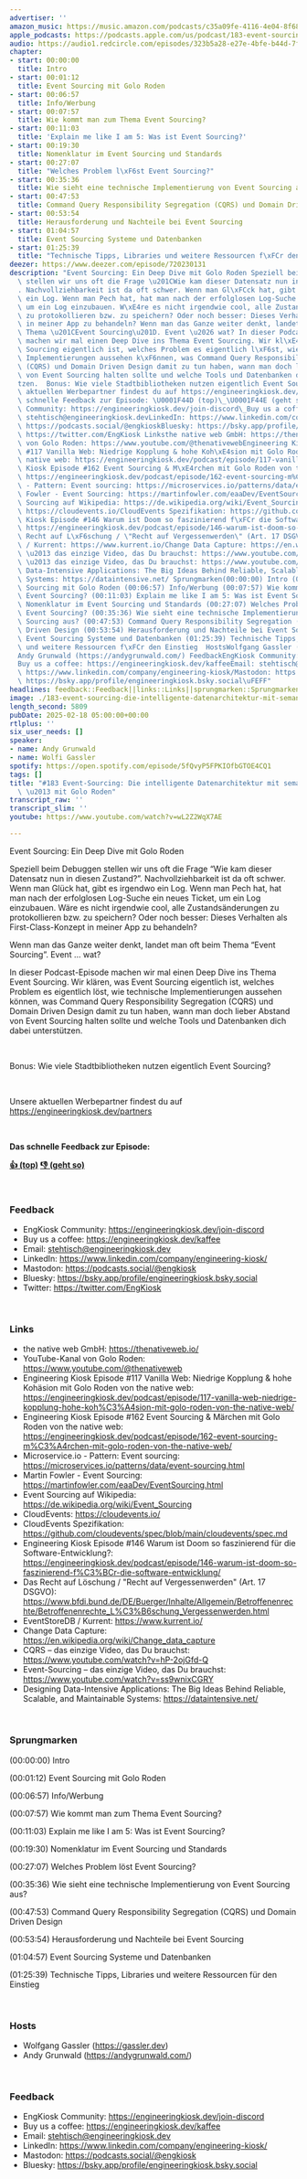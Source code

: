 ```yaml
---
advertiser: ''
amazon_music: https://music.amazon.com/podcasts/c35a09fe-4116-4e04-8f68-77d61b112e46/episodes/c2934a7a-8cc7-41a5-b3d3-3c09d8e7ee89/engineering-kiosk-183-event-sourcing-die-intelligente-datenarchitektur-mit-semantischer-historie-%E2%80%93-mit-golo-roden
apple_podcasts: https://podcasts.apple.com/us/podcast/183-event-sourcing-die-intelligente-datenarchitektur/id1603082924?i=1000693288303&uo=4
audio: https://audio1.redcircle.com/episodes/323b5a28-e27e-4bfe-b44d-7f32011a50e2/stream.mp3
chapter:
- start: 00:00:00
  title: Intro
- start: 00:01:12
  title: Event Sourcing mit Golo Roden
- start: 00:06:57
  title: Info/Werbung
- start: 00:07:57
  title: Wie kommt man zum Thema Event Sourcing?
- start: 00:11:03
  title: 'Explain me like I am 5: Was ist Event Sourcing?'
- start: 00:19:30
  title: Nomenklatur im Event Sourcing und Standards
- start: 00:27:07
  title: "Welches Problem l\xF6st Event Sourcing?"
- start: 00:35:36
  title: Wie sieht eine technische Implementierung von Event Sourcing aus?
- start: 00:47:53
  title: Command Query Responsibility Segregation (CQRS) und Domain Driven Design
- start: 00:53:54
  title: Herausforderung und Nachteile bei Event Sourcing
- start: 01:04:57
  title: Event Sourcing Systeme und Datenbanken
- start: 01:25:39
  title: "Technische Tipps, Libraries und weitere Ressourcen f\xFCr den Einstieg"
deezer: https://www.deezer.com/episode/720230131
description: "Event Sourcing: Ein Deep Dive mit Golo Roden Speziell beim Debuggen\
  \ stellen wir uns oft die Frage \u201CWie kam dieser Datensatz nun in diesen Zustand?\u201D\
  . Nachvollziehbarkeit ist da oft schwer. Wenn man Gl\xFCck hat, gibt es irgendwo\
  \ ein Log. Wenn man Pech hat, hat man nach der erfolglosen Log-Suche ein neues Ticket,\
  \ um ein Log einzubauen. W\xE4re es nicht irgendwie cool, alle Zustands\xE4nderungen\
  \ zu protokollieren bzw. zu speichern? Oder noch besser: Dieses Verhalten als First-Class-Konzept\
  \ in meiner App zu behandeln? Wenn man das Ganze weiter denkt, landet man oft beim\
  \ Thema \u201CEvent Sourcing\u201D. Event \u2026 wat? In dieser Podcast-Episode\
  \ machen wir mal einen Deep Dive ins Thema Event Sourcing. Wir kl\xE4ren, was Event\
  \ Sourcing eigentlich ist, welches Problem es eigentlich l\xF6st, wie technische\
  \ Implementierungen aussehen k\xF6nnen, was Command Query Responsibility Segregation\
  \ (CQRS) und Domain Driven Design damit zu tun haben, wann man doch lieber Abstand\
  \ von Event Sourcing halten sollte und welche Tools und Datenbanken dich dabei unterst\xFC\
  tzen.  Bonus: Wie viele Stadtbibliotheken nutzen eigentlich Event Sourcing?  Unsere\
  \ aktuellen Werbepartner findest du auf https://engineeringkiosk.dev/partners  Das\
  \ schnelle Feedback zur Episode: \U0001F44D (top)\_\U0001F44E (geht so)  FeedbackEngKiosk\
  \ Community: https://engineeringkiosk.dev/join-discord\_Buy us a coffee: https://engineeringkiosk.dev/kaffeeEmail:\
  \ stehtisch@engineeringkiosk.devLinkedIn: https://www.linkedin.com/company/engineering-kiosk/Mastodon:\
  \ https://podcasts.social/@engkioskBluesky: https://bsky.app/profile/engineeringkiosk.bsky.socialTwitter:\
  \ https://twitter.com/EngKiosk Linksthe native web GmbH: https://thenativeweb.io/YouTube-Kanal\
  \ von Golo Roden: https://www.youtube.com/@thenativewebEngineering Kiosk Episode\
  \ #117 Vanilla Web: Niedrige Kopplung & hohe Koh\xE4sion mit Golo Roden von the\
  \ native web: https://engineeringkiosk.dev/podcast/episode/117-vanilla-web-niedrige-kopplung-hohe-koh%C3%A4sion-mit-golo-roden-von-the-native-web/Engineering\
  \ Kiosk Episode #162 Event Sourcing & M\xE4rchen mit Golo Roden von the native web:\
  \ https://engineeringkiosk.dev/podcast/episode/162-event-sourcing-m%C3%A4rchen-mit-golo-roden-von-the-native-web/Microservice.io\
  \ - Pattern: Event sourcing: https://microservices.io/patterns/data/event-sourcing.htmlMartin\
  \ Fowler - Event Sourcing: https://martinfowler.com/eaaDev/EventSourcing.htmlEvent\
  \ Sourcing auf Wikipedia: https://de.wikipedia.org/wiki/Event_SourcingCloudEvents:\
  \ https://cloudevents.io/CloudEvents Spezifikation: https://github.com/cloudevents/spec/blob/main/cloudevents/spec.mdEngineering\
  \ Kiosk Episode #146 Warum ist Doom so faszinierend f\xFCr die Software-Entwicklung?:\
  \ https://engineeringkiosk.dev/podcast/episode/146-warum-ist-doom-so-faszinierend-f%C3%BCr-die-software-entwicklung/Das\
  \ Recht auf L\xF6schung / \"Recht auf Vergessenwerden\" (Art. 17 DSGVO): https://www.bfdi.bund.de/DE/Buerger/Inhalte/Allgemein/Betroffenenrechte/Betroffenenrechte_L%C3%B6schung_Vergessenwerden.htmlEventStoreDB\
  \ / Kurrent: https://www.kurrent.io/Change Data Capture: https://en.wikipedia.org/wiki/Change_data_captureCQRS\
  \ \u2013 das einzige Video, das Du brauchst: https://www.youtube.com/watch?v=hP-2ojGfd-QEvent-Sourcing\
  \ \u2013 das einzige Video, das Du brauchst: https://www.youtube.com/watch?v=ss9wnixCGRYDesigning\
  \ Data-Intensive Applications: The Big Ideas Behind Reliable, Scalable, and Maintainable\
  \ Systems: https://dataintensive.net/ Sprungmarken(00:00:00) Intro (00:01:12) Event\
  \ Sourcing mit Golo Roden (00:06:57) Info/Werbung (00:07:57) Wie kommt man zum Thema\
  \ Event Sourcing? (00:11:03) Explain me like I am 5: Was ist Event Sourcing? (00:19:30)\
  \ Nomenklatur im Event Sourcing und Standards (00:27:07) Welches Problem l\xF6st\
  \ Event Sourcing? (00:35:36) Wie sieht eine technische Implementierung von Event\
  \ Sourcing aus? (00:47:53) Command Query Responsibility Segregation (CQRS) und Domain\
  \ Driven Design (00:53:54) Herausforderung und Nachteile bei Event Sourcing (01:04:57)\
  \ Event Sourcing Systeme und Datenbanken (01:25:39) Technische Tipps, Libraries\
  \ und weitere Ressourcen f\xFCr den Einstieg  HostsWolfgang Gassler (https://gassler.dev)\_\
  Andy Grunwald (https://andygrunwald.com/) FeedbackEngKiosk Community: https://engineeringkiosk.dev/join-discord\_\
  Buy us a coffee: https://engineeringkiosk.dev/kaffeeEmail: stehtisch@engineeringkiosk.devLinkedIn:\
  \ https://www.linkedin.com/company/engineering-kiosk/Mastodon: https://podcasts.social/@engkioskBluesky:\
  \ https://bsky.app/profile/engineeringkiosk.bsky.social\uFEFF"
headlines: feedback::Feedback||links::Links||sprungmarken::Sprungmarken||hosts::Hosts
image: ./183-event-sourcing-die-intelligente-datenarchitektur-mit-semantischer-historie-mit-golo-roden.jpg
length_second: 5809
pubDate: 2025-02-18 05:00:00+00:00
rtlplus: ''
six_user_needs: []
speaker:
- name: Andy Grunwald
- name: Wolfi Gassler
spotify: https://open.spotify.com/episode/5fQvyP5FPKIOfbGTOE4CQ1
tags: []
title: "#183 Event-Sourcing: Die intelligente Datenarchitektur mit semantischer Historie\
  \ \u2013 mit Golo Roden"
transcript_raw: ''
transcript_slim: ''
youtube: https://www.youtube.com/watch?v=wL2Z2WqX7AE

---
```

<p>Event Sourcing: Ein Deep Dive mit Golo Roden</p><p>Speziell beim Debuggen stellen wir uns oft die Frage “Wie kam dieser Datensatz nun in diesen Zustand?”. Nachvollziehbarkeit ist da oft schwer. Wenn man Glück hat, gibt es irgendwo ein Log. Wenn man Pech hat, hat man nach der erfolglosen Log-Suche ein neues Ticket, um ein Log einzubauen. Wäre es nicht irgendwie cool, alle Zustandsänderungen zu protokollieren bzw. zu speichern? Oder noch besser: Dieses Verhalten als First-Class-Konzept in meiner App zu behandeln?</p><p>Wenn man das Ganze weiter denkt, landet man oft beim Thema “Event Sourcing”. Event … wat?</p><p>In dieser Podcast-Episode machen wir mal einen Deep Dive ins Thema Event Sourcing. Wir klären, was Event Sourcing eigentlich ist, welches Problem es eigentlich löst, wie technische Implementierungen aussehen können, was Command Query Responsibility Segregation (CQRS) und Domain Driven Design damit zu tun haben, wann man doch lieber Abstand von Event Sourcing halten sollte und welche Tools und Datenbanken dich dabei unterstützen.</p><p><br></p><p>Bonus: Wie viele Stadtbibliotheken nutzen eigentlich Event Sourcing?</p><p><br></p><p>Unsere aktuellen Werbepartner findest du auf <a href="https://engineeringkiosk.dev/partners">https://engineeringkiosk.dev/partners</a></p><p><br></p><p><strong>Das schnelle Feedback zur Episode:</strong></p><p><a href="https://api.openpodcast.dev/feedback/183/upvote" rel="nofollow"><strong>👍 (top)</strong></a><strong> </strong><a href="https://api.openpodcast.dev/feedback/183/downvote" rel="nofollow"><strong>👎 (geht so)</strong></a></p><p><br></p><h3 id="feedback">Feedback</h3><ul><li>EngKiosk Community: <a href="https://engineeringkiosk.dev/join-discord">https://engineeringkiosk.dev/join-discord</a> </li><li>Buy us a coffee: <a href="https://engineeringkiosk.dev/kaffee">https://engineeringkiosk.dev/kaffee</a></li><li>Email: <a href="mailto:stehtisch@engineeringkiosk.dev" rel="nofollow">stehtisch@engineeringkiosk.dev</a></li><li>LinkedIn: <a href="https://www.linkedin.com/company/engineering-kiosk/" rel="nofollow">https://www.linkedin.com/company/engineering-kiosk/</a></li><li>Mastodon: <a href="https://podcasts.social/@engkiosk" rel="nofollow">https://podcasts.social/@engkiosk</a></li><li>Bluesky: <a href="https://bsky.app/profile/engineeringkiosk.bsky.social" rel="nofollow">https://bsky.app/profile/engineeringkiosk.bsky.social</a></li><li>Twitter: <a href="https://twitter.com/EngKiosk" rel="nofollow">https://twitter.com/EngKiosk</a></li></ul><p><br></p><h3 id="links">Links</h3><ul><li>the native web GmbH: <a href="https://thenativeweb.io/" rel="nofollow">https://thenativeweb.io/</a></li><li>YouTube-Kanal von Golo Roden: <a href="https://www.youtube.com/@thenativeweb" rel="nofollow">https://www.youtube.com/@thenativeweb</a></li><li>Engineering Kiosk Episode #117 Vanilla Web: Niedrige Kopplung &amp; hohe Kohäsion mit Golo Roden von the native web: <a href="https://engineeringkiosk.dev/podcast/episode/117-vanilla-web-niedrige-kopplung-hohe-koh%C3%A4sion-mit-golo-roden-von-the-native-web/">https://engineeringkiosk.dev/podcast/episode/117-vanilla-web-niedrige-kopplung-hohe-koh%C3%A4sion-mit-golo-roden-von-the-native-web/</a></li><li>Engineering Kiosk Episode #162 Event Sourcing &amp; Märchen mit Golo Roden von the native web: <a href="https://engineeringkiosk.dev/podcast/episode/162-event-sourcing-m%C3%A4rchen-mit-golo-roden-von-the-native-web/">https://engineeringkiosk.dev/podcast/episode/162-event-sourcing-m%C3%A4rchen-mit-golo-roden-von-the-native-web/</a></li><li>Microservice.io - Pattern: Event sourcing: <a href="https://microservices.io/patterns/data/event-sourcing.html" rel="nofollow">https://microservices.io/patterns/data/event-sourcing.html</a></li><li>Martin Fowler - Event Sourcing: <a href="https://martinfowler.com/eaaDev/EventSourcing.html" rel="nofollow">https://martinfowler.com/eaaDev/EventSourcing.html</a></li><li>Event Sourcing auf Wikipedia: <a href="https://de.wikipedia.org/wiki/Event_Sourcing" rel="nofollow">https://de.wikipedia.org/wiki/Event_Sourcing</a></li><li>CloudEvents: <a href="https://cloudevents.io/" rel="nofollow">https://cloudevents.io/</a></li><li>CloudEvents Spezifikation: <a href="https://github.com/cloudevents/spec/blob/main/cloudevents/spec.md" rel="nofollow">https://github.com/cloudevents/spec/blob/main/cloudevents/spec.md</a></li><li>Engineering Kiosk Episode #146 Warum ist Doom so faszinierend für die Software-Entwicklung?: <a href="https://engineeringkiosk.dev/podcast/episode/146-warum-ist-doom-so-faszinierend-f%C3%BCr-die-software-entwicklung/">https://engineeringkiosk.dev/podcast/episode/146-warum-ist-doom-so-faszinierend-f%C3%BCr-die-software-entwicklung/</a></li><li>Das Recht auf Löschung / &#34;Recht auf Vergessenwerden&#34; (Art. 17 DSGVO): <a href="https://www.bfdi.bund.de/DE/Buerger/Inhalte/Allgemein/Betroffenenrechte/Betroffenenrechte_L%C3%B6schung_Vergessenwerden.html" rel="nofollow">https://www.bfdi.bund.de/DE/Buerger/Inhalte/Allgemein/Betroffenenrechte/Betroffenenrechte_L%C3%B6schung_Vergessenwerden.html</a></li><li>EventStoreDB / Kurrent: <a href="https://www.kurrent.io/" rel="nofollow">https://www.kurrent.io/</a></li><li>Change Data Capture: <a href="https://en.wikipedia.org/wiki/Change_data_capture" rel="nofollow">https://en.wikipedia.org/wiki/Change_data_capture</a></li><li>CQRS – das einzige Video, das Du brauchst: <a href="https://www.youtube.com/watch?v=hP-2ojGfd-Q" rel="nofollow">https://www.youtube.com/watch?v=hP-2ojGfd-Q</a></li><li>Event-Sourcing – das einzige Video, das Du brauchst: <a href="https://www.youtube.com/watch?v=ss9wnixCGRY" rel="nofollow">https://www.youtube.com/watch?v=ss9wnixCGRY</a></li><li>Designing Data-Intensive Applications: The Big Ideas Behind Reliable, Scalable, and Maintainable Systems: <a href="https://dataintensive.net/" rel="nofollow">https://dataintensive.net/</a></li></ul><p><br></p><h3 id="sprungmarken">Sprungmarken</h3><p>(00:00:00) Intro</p><p>(00:01:12) Event Sourcing mit Golo Roden</p><p>(00:06:57) Info/Werbung</p><p>(00:07:57) Wie kommt man zum Thema Event Sourcing?</p><p>(00:11:03) Explain me like I am 5: Was ist Event Sourcing?</p><p>(00:19:30) Nomenklatur im Event Sourcing und Standards</p><p>(00:27:07) Welches Problem löst Event Sourcing?</p><p>(00:35:36) Wie sieht eine technische Implementierung von Event Sourcing aus?</p><p>(00:47:53) Command Query Responsibility Segregation (CQRS) und Domain Driven Design</p><p>(00:53:54) Herausforderung und Nachteile bei Event Sourcing</p><p>(01:04:57) Event Sourcing Systeme und Datenbanken</p><p>(01:25:39) Technische Tipps, Libraries und weitere Ressourcen für den Einstieg</p><p><br></p><h3 id="hosts">Hosts</h3><ul><li>Wolfgang Gassler (<a href="https://gassler.dev" rel="nofollow">https://gassler.dev</a>) </li><li>Andy Grunwald (<a href="https://andygrunwald.com/" rel="nofollow">https://andygrunwald.com/</a>)</li></ul><p><br></p><h3 id="feedback">Feedback</h3><ul><li>EngKiosk Community: <a href="https://engineeringkiosk.dev/join-discord">https://engineeringkiosk.dev/join-discord</a> </li><li>Buy us a coffee: <a href="https://engineeringkiosk.dev/kaffee">https://engineeringkiosk.dev/kaffee</a></li><li>Email: <a href="mailto:stehtisch@engineeringkiosk.dev" rel="nofollow">stehtisch@engineeringkiosk.dev</a></li><li>LinkedIn: <a href="https://www.linkedin.com/company/engineering-kiosk/" rel="nofollow">https://www.linkedin.com/company/engineering-kiosk/</a></li><li>Mastodon: <a href="https://podcasts.social/@engkiosk" rel="nofollow">https://podcasts.social/@engkiosk</a></li><li>Bluesky: <a href="https://bsky.app/profile/engineeringkiosk.bsky.social" rel="nofollow">https://bsky.app/profile/engineeringkiosk.bsky.social</a>﻿</li></ul>